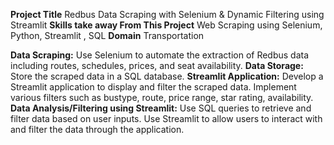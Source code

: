 
**Project Title**
Redbus Data Scraping with Selenium & Dynamic Filtering using Streamlit
**Skills take away From This Project**
Web Scraping using Selenium, Python, Streamlit , SQL
**Domain**
Transportation



**Data Scraping:**
Use Selenium to automate the extraction of Redbus data including routes, schedules, prices, and seat availability.
**Data Storage:**
Store the scraped data in a SQL database.
**Streamlit Application:**
Develop a Streamlit application to display and filter the scraped data.
Implement various filters such as bustype, route, price range, star rating, availability.
**Data Analysis/Filtering using Streamlit:**
Use SQL queries to retrieve and filter data based on user inputs.
Use Streamlit to allow users to interact with and filter the data through the application.
